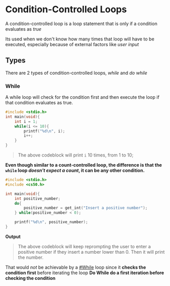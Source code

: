# Condition-Controlled Loops
A condition-controlled loop is a loop statement that is only if a condition evaluates as *true*

Its used when we don't know how many times that loop will have to be executed, especially because of external factors like *user input*

## Types
There are 2 types of condition-controlled loops, *while* and *do while*

### While
A while loop will check for the condition first and then execute the loop if that condition evaluates as true.

```C
#include <stdio.h>
int main(void){
    int i = 1;
    while(i <= 10){
        printf("%d\n", i);
        i++;
    }
}
```
> The above codeblock will print `i` 10 times, from 1 to 10;

**Even though similar to a count-controlled loop, the difference is that the `while` loop *doesn't expect a count*, it can be any other condition.**

```C
#include <stdio.h>
#include <cs50.h>

int main(void){
    int positive_number; 
    do{
        positive_number = get_int("Insert a positive number"); 
    } while(positive_number < 0);

    printf("%d\n", positive_number);
}
```
**Output**
> The above codeblock will keep reprompting the user to enter a positive number if they insert a number lower than 0.
> Then it will print the number.

That would *not* be achievable by a [#While](#While) loop since it **checks the condition first** before iterating the loop
**Do While do a first iteration before checking the condition**
